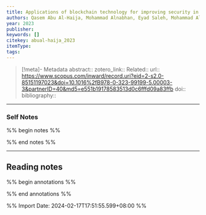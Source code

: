 ```yaml
---
title: Applications of blockchain technology for improving security in the internet of things (IoT)
authors: Qasem Abu Al-Haija, Mohammad Alnabhan, Eyad Saleh, Mohammad Al-Omari
year: 2023
publisher: 
keywords: []
citekey: abual-haija_2023
itemType: 
tags:
---
```

> [!meta]- Metadata
> abstract:: 
> zotero_link:: 
> Related:: 
> url:: https://www.scopus.com/inward/record.uri?eid=2-s2.0-85151197023&doi=10.1016%2fB978-0-323-99199-5.00003-3&partnerID=40&md5=e551b19178583513d0c6fffd09a83ffb
> doi:: 
> bibliography:: 

---

### Self Notes
%% begin notes %%


%% end notes %%

---

## Reading notes
%% begin annotations %%


%% end annotations %%

%% Import Date: 2024-02-17T17:51:55.599+08:00 %%
